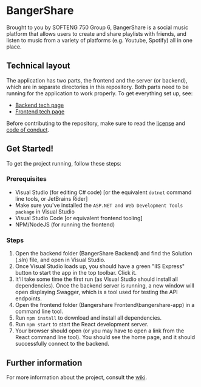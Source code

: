 # BangerShare

Brought to you by SOFTENG 750 Group 6, BangerShare is a social music platform that allows users to create and share playlists with friends, and listen to music from a variety of platforms (e.g. Youtube, Spotify) all in one place.

## Technical layout

The application has two parts, the frontend and the server (or backend), which are in separate directories in this repository. Both parts need to be running for the application to work properly. To get everything set up, see:

- [Backend tech page](https://github.com/BennyChun/Group-6-Gray-Goat/wiki/Backend/)
- [Frontend tech page](https://github.com/BennyChun/Group-6-Gray-Goat/wiki/Frontend)

Before contributing to the repository, make sure to read the [license](https://github.com/BennyChun/Group-6-Gray-Goat/blob/master/LICENSE) and [code of conduct](https://github.com/BennyChun/Group-6-Gray-Goat/wiki/Code-of-Conduct).

## Get Started!

To get the project running, follow these steps:

### Prerequisites
- Visual Studio (for editing C# code) [or the equivalent `dotnet` command line tools, or JetBrains Rider]
- Make sure you've installed the `ASP.NET and Web Development Tools package` in Visual Studio
- Visual Studio Code [or equivalent frontend tooling]
- NPM/NodeJS (for running the frontend)

### Steps

1. Open the backend folder (BangerShare Backend) and find the Solution (.sln) file, and open in Visual Studio.
2. Once Visual Studio loads up, you should have a green "IIS Express" button to start the app in the top toolbar. Click it.
3. It'll take some time the first run (as Visual Studio should install all dependencies). Once the backend server is running, a new window will open displaying Swagger, which is a tool used for testing the API endpoints.
4. Open the frontend folder (Bangershare Frontend\bangershare-app) in a command line tool.
5. Run `npm install` to download and install all dependencies.
6. Run `npm start` to start the React development server. 
7. Your browser should open (or you may have to open a link from the React command line tool). You should see the home page, and it should successfully connect to the backend. 


## Further information

For more information about the project, consult the [wiki](https://github.com/BennyChun/Group-6-Gray-Goat/wiki).
